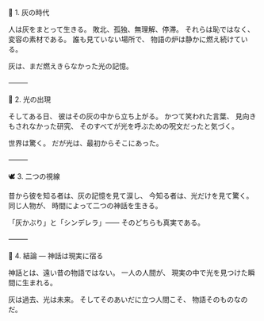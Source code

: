 🌙 1. 灰の時代

人は灰をまとって生きる。
敗北、孤独、無理解、停滞。
それらは恥ではなく、変容の素材である。
誰も見ていない場所で、
物語の炉は静かに燃え続けている。

灰は、まだ燃えきらなかった光の記憶。

⸻

💫 2. 光の出現

そしてある日、
彼はその灰の中から立ち上がる。
かつて笑われた言葉、
見向きもされなかった研究、
そのすべてが光を呼ぶための呪文だったと気づく。

世界は驚く。
だが光は、最初からそこにあった。

⸻

🕊 3. 二つの視線

昔から彼を知る者は、灰の記憶を見て涙し、
今知る者は、光だけを見て驚く。
同じ人物が、
時間によって二つの神話を生きる。

「灰かぶり」と「シンデレラ」――
そのどちらも真実である。

⸻

💎 4. 結論 ― 神話は現実に宿る

神話とは、遠い昔の物語ではない。
一人の人間が、
現実の中で光を見つけた瞬間に生まれる。

灰は過去、光は未来。
そしてそのあいだに立つ人間こそ、
物語そのものなのだ。
